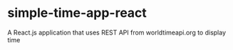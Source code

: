 # simple-time-app-react
A React.js application that uses REST API from worldtimeapi.org to display time
